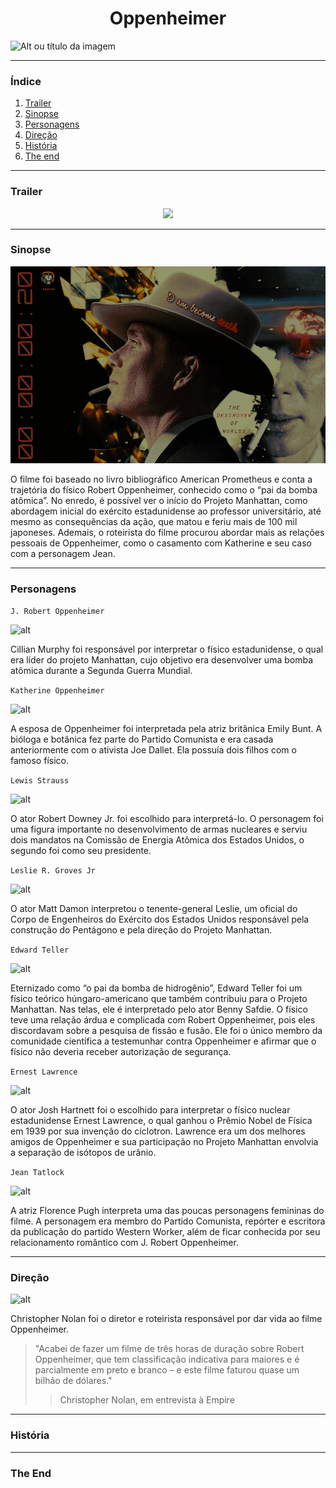 # <center>Oppenheimer</center>

![Alt ou título da imagem](https://cinepop.com.br/wp-content/uploads/2023/07/oppenheimer-movie.jpg.webp)

---

### Índice

1. [Trailer](#Trailer)
2. [Sinopse](#Sinopse)
3. [Personagens](#Personagens)
4. [Direção](#Direção)
5. [História](#História)
6. [The end](<(#The-End)>)

---

### Trailer

<center> <a href= "https://www.youtube.com/watch?v=bK6ldnjE3Y0" target= "_blank"><img src="https://img.shields.io/badge/YouTube-FF0000?style=for-the-badge&logo=youtube&logoColor=white" target="_blank"></a> </center>

---

### Sinopse

![](oppenheimer.gif)

O filme foi baseado no livro bibliográfico American Prometheus e conta a trajetória do físico Robert Oppenheimer, conhecido como o “pai da bomba atômica”. No enredo, é possível ver o início do Projeto Manhattan, como abordagem inicial do exército estadunidense ao professor universitário, até mesmo as consequências da ação, que matou e feriu mais de 100 mil japoneses.
Ademais, o roteirista do filme procurou abordar mais as relações pessoais de Oppenheimer, como o casamento com Katherine e seu caso com a personagem Jean.

---

### Personagens

`J. Robert Oppenheimer`

![alt](https://www.cnnbrasil.com.br/wp-content/uploads/sites/12/2023/07/Cillian-Murphy-Oppenheimer-1.jpg?w=1016)

Cillian Murphy foi responsável por interpretar o físico estadunidense, o qual era líder do projeto Manhattan, cujo objetivo era desenvolver uma bomba atômica durante a Segunda Guerra Mundial.

`Katherine Oppenheimer`

![alt](https://www.cnnbrasil.com.br/wp-content/uploads/sites/12/2023/07/Emily-Blunt-Oppenheimer-1.jpg?w=999)

A esposa de Oppenheimer foi interpretada pela atriz britânica Emily Bunt. A bióloga e botânica fez parte do Partido Comunista e era casada anteriormente com o ativista Joe Dallet. Ela possuía dois filhos com o famoso físico.

`Lewis Strauss`

![alt](https://www.cnnbrasil.com.br/wp-content/uploads/sites/12/2023/07/Robert-Downey-Jr-Oppenheimer.jpg?w=1024)

O ator Robert Downey Jr. foi escolhido para interpretá-lo. O personagem foi uma figura importante no desenvolvimento de armas nucleares e serviu dois mandatos na Comissão de Energia Atômica dos Estados Unidos, o segundo foi como seu presidente.

`Leslie R. Groves Jr`

![alt](https://www.cnnbrasil.com.br/wp-content/uploads/sites/12/2023/07/Matt-Damon-Oppenheimer-2.jpg?w=1024)

O ator Matt Damon interpretou o tenente-general Leslie, um oficial do Corpo
de Engenheiros do Exército dos Estados Unidos responsável pela construção
do Pentágono e pela direção do Projeto Manhattan.

`Edward Teller`

![alt](https://www.cnnbrasil.com.br/wp-content/uploads/sites/12/2023/07/Benny-Safdie-Oppenheimer-1.jpg?w=839)

Eternizado como “o pai da bomba de hidrogênio”, Edward Teller foi um físico teórico húngaro-americano que também contribuiu para o Projeto Manhattan. Nas telas, ele é interpretado pelo ator Benny Safdie. O físico teve uma relação árdua e complicada com Robert Oppenheimer, pois eles discordavam sobre a pesquisa de fissão e fusão. Ele foi o único membro da comunidade científica a testemunhar contra Oppenheimer e afirmar que o físico não deveria receber autorização de segurança.

`Ernest Lawrence`

![alt](https://www.cnnbrasil.com.br/wp-content/uploads/sites/12/2023/07/Josh-Hartnett-Oppenheimer.jpg?w=1024)

O ator Josh Hartnett foi o escolhido para interpretar o físico nuclear estadunidense Ernest Lawrence, o qual ganhou o Prêmio Nobel de Física em 1939 por sua invenção do cíclotron. Lawrence era um dos melhores amigos de Oppenheimer e sua participação no Projeto Manhattan envolvia a separação de isótopos de urânio.

`Jean Tatlock`

![alt](https://www.cnnbrasil.com.br/wp-content/uploads/sites/12/2023/07/Florence-Pugh-Oppenheimer.jpg?w=986)

A atriz Florence Pugh interpreta uma das poucas personagens femininas do filme. A personagem era membro do Partido Comunista, repórter e escritora da publicação do partido Western Worker, além de ficar conhecida por seu relacionamento romântico com J. Robert Oppenheimer.

---

### Direção

![alt](https://novaerageek.com.br/wp-content/uploads/2023/07/Filmes-dirigidos-por-Christopher-Nolan-o-diretor-de-Oppenheimer.png)

Christopher Nolan foi o diretor e roteirista responsável por dar vida ao filme Oppenheimer.

> "Acabei de fazer um filme de três horas de duração sobre Robert Oppenheimer, que tem classificação indicativa para maiores e é parcialmente em preto e branco – e este filme faturou quase um bilhão de dólares."
>
> > Christopher Nolan, em entrevista à Empire

---

### História

---

### The End
